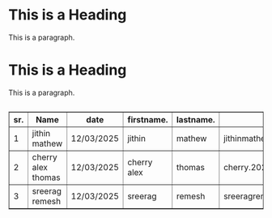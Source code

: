 <!DOCTYPE html>
<html>
<head>
<title>Page Title</title>
</head>
<body>

<h1>This is a Heading</h1>
<p>This is a paragraph.</p>

</body>
</html>

<!DOCTYPE html>
<html>
<head>
<title>Page Title</title>
</head>
<body>

<h1>This is a Heading</h1>
<p>This is a paragraph.</p>
<h2><table border=1>
<tr>
<th>sr.<th>Name</th> <th>date</th> <th>firstname.</th> <th>lastname.</th> <th>email</th> <th>semester</th> <th>country</th> <th>link</th>
</tr>
<td>1</td><td>jithin mathew<td>12/03/2025</td><td>jithin</td><td>mathew</td><td>jithinmathew2025@gmail.com</td><td>1</td><td>india</td>
<td>https://en.wikipedia.org/wiki/India</td>
</tr>
<td>2</td><td>cherry alex thomas<td>12/03/2025</td><td>cherry alex</td><td>thomas</td><td>cherry.2025@gmail.com</td><td>1</td><td>latvia</td>
<td>https://en.wikipedia.org/wiki/India</td>
</tr>
<td>3</td><td>sreerag remesh<td>12/03/2025</td><td>sreerag</td><td>remesh</td><td>sreeragremesh2025@gmail.com</td><td>1</td><td>india</td>
<td>https://en.wikipedia.org/wiki/India</td>
</tr>
</table>
<caption>
</body>
</html>
